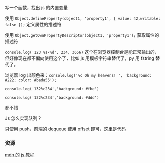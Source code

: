 写一个函数，找出 js 的内置变量

使用 `Object.defineProperty(object1, 'property1', { value: 42,writable: false });` 定义属性的描述符

使用 `Object.getOwnPropertyDescriptor(object1, 'property1');` 获取属性的描述符

`console.log('123 %s-%d', 234, 3656)` 这个在浏览器控制台是能正常输出的，但好像现在都不偏向使用这个了，比如 js 用模板字符串替代了，py 用 fstring 替代了。

浏览器 log 出颜色来：`console.log('%c Oh my heavens! ', 'background: #222; color: #bada55');`

`console.log('132%c234','background: #fbe')`

`console.log('132%c234','background: #ddd')`

都不错

Js 怎么实现队列？

只使用 push，前端的 dequeue 使用 offset 即可，[这里是代码](https://github.com/datastructures-js/queue)

### 资源

[mdn 的 js 教程](https://developer.mozilla.org/zh-CN/docs/Web/JavaScript)
